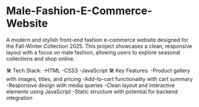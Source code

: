 # Male-Fashion-E-Commerce-Website
A modern and stylish front-end fashion e-commerce website designed for the Fall-Winter Collection 2025. This project showcases a clean, responsive layout with a focus on male fashion, allowing users to explore seasonal collections and shop online.

🛠️ Tech Stack:
   -HTML
   -CSS3
   -JavaScript
🛠️ Key Features:
   -Product gallery with images, titles, and pricing
   -Add-to-cart functionality with cart summary
   -Responsive design with media queries
   -Clean layout and interactive elements using JavaScript
   -Static structure with potential for backend integration
